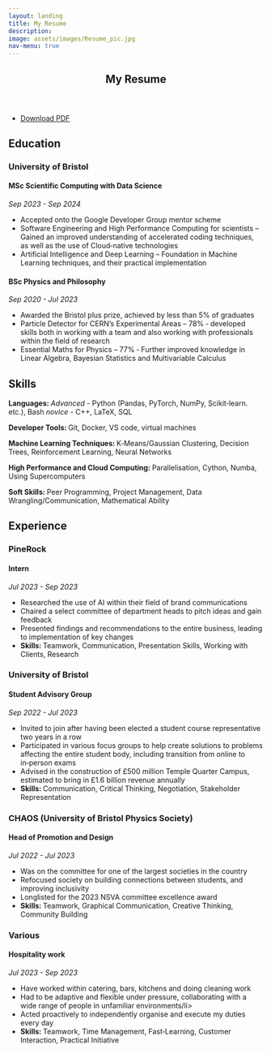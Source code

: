 ```yaml
---
layout: landing
title: My Resume
description: 
image: assets/images/Resume_pic.jpg
nav-menu: true
---
```


<!-- Main -->
<div id="main" class="alt">
	
<section id="one">
	<div class="inner">
		<header class="major">
			<h1>My Resume</h1>
		</header>
		<div class="content">
		        <ul class="actions">
		                <li><a href="assets/MaxDolan_Resume.pdf" download = "Max_Dolan_Resume.pdf" class="button icon fa-download">Download PDF</a></li>
		        </ul>
		</div>
	</div>
</section>

<!-- Education -->
<section id="education">
	<div class="inner">
		
<h2 id="Education">Education</h2>

<h3 id = "uob">University of Bristol</h3>
<h4 id = "masters">MSc Scientific Computing with Data Science</h4>
<i>Sep 2023 - Sep 2024</i>
		<ul>
			<li>Accepted onto the Google Developer Group mentor scheme</li>
			<li>Software Engineering and High Performance Computing for scientists – Gained an improved understanding of accelerated coding techniques, as well as the use of Cloud‑native technologies</li>
			<li>Artificial Intelligence and Deep Learning – Foundation in Machine Learning techniques, and their practical implementation</li>
		</ul>  
  
<h4 id = "undergrad">BSc Physics and Philosophy</h4>
<i>Sep 2020 - Jul 2023</i>
		<ul>
			<li>Awarded the Bristol plus prize, achieved by less than 5% of graduates</li>
			<li>Particle Detector for CERN’s Experimental Areas – 78% ‑ developed skills both in working with a team and also working with professionals within the field of research</li>
			<li>Essential Maths for Physics – 77% ‑ Further improved knowledge in Linear Algebra, Bayesian Statistics and Multivariable Calculus</li>
		</ul>  
  	</div>
</section>

<!-- skills -->

<section id="skills">
	<div class="inner">
 	<h2 id="Skills">Skills</h2>
		<p><b>Languages: </b> <i>Advanced </i>- Python (Pandas, PyTorch, NumPy, Scikit‑learn. etc.), Bash <i> novice </i>- C++, LaTeX, SQL</p>
		<p><b>Developer Tools: </b>Git, Docker, VS code, virtual machines</p>
		<p><b>Machine Learning Techniques: </b>K‑Means/Gaussian Clustering, Decision Trees, Reinforcement Learning, Neural Networks</p>
		<p><b>High Performance and Cloud Computing: </b>Parallelisation, Cython, Numba, Using Supercomputers</p>
		<p><b>Soft Skills: </b>Peer Programming, Project Management, Data Wrangling/Communication, Mathematical Ability</p>
	</div>
</section>

<!-- Experience -->

<section id="experience">
	<div class="inner">
		
<h2 id="Experience">Experience</h2>

<h3>PineRock</h3>
<h4>Intern</h4>
<i>Jul 2023 - Sep 2023</i>
		<ul>
			<li>Researched the use of AI within their field of brand communications</li>
			<li>Chaired a select committee of department heads to pitch ideas and gain feedback</li>
			<li>Presented findings and recommendations to the entire business, leading to implementation of key changes</li>
			<li><b>Skills: </b>Teamwork, Communication, Presentation Skills, Working with Clients, Research</li>
		</ul>

<h3>University of Bristol</h3>
<h4>Student Advisory Group</h4>
<i>Sep 2022 - Jul 2023</i>
		<ul>
			<li>Invited to join after having been elected a student course representative two years in a row</li>
			<li>Participated in various focus groups to help create solutions to problems affecting the entire student body, including transition from online to in‑person exams</li>
			<li>Advised in the construction of £500 million Temple Quarter Campus, estimated to bring in £1.6 billion revenue annually</li>
			<li><b>Skills: </b>Communication, Critical Thinking, Negotiation, Stakeholder Representation</li>
		</ul>

<h3>CHAOS (University of Bristol Physics Society)</h3>
<h4>Head of Promotion and Design</h4>
<i>Jul 2022 - Jul 2023</i>
		<ul>
			<li>Was on the committee for one of the largest societies in the country</li>
			<li>Refocused society on building connections between students, and improving inclusivity</li>
			<li>Longlisted for the 2023 NSVA committee excellence award</li>
			<li><b>Skills: </b>Teamwork, Graphical Communication, Creative Thinking, Community Building</li>
		</ul>

<h3>Various</h3>
<h4>Hospitality work</h4>
<i>Jul 2023 - Sep 2023</i>
		<ul>
			<li>Have worked within catering, bars, kitchens and doing cleaning work</li>
			<li>Had to be adaptive and flexible under pressure, collaborating with a wide range of people in unfamiliar environments/li>
			<li>Acted proactively to independently organise and execute my duties every day</li>
			<li><b>Skills: </b>Teamwork, Time Management, Fast‑Learning, Customer Interaction, Practical Initiative</li>
		<!--</ul>
  	</div>
</section> For no apparent reason it glitches if you close these sections -->

<!-- Projects -->

<!--<h2 id="Projects"><u>Projects</u></h2>

<h3 id = "pylj">Update the Pylj Python Package</h3>
<i>Apr 2024 - Oct 2024</i>
		<ul>
			<li>Converted entire package to be object‑orientated and take advantage of Python classes</li>
			<li>Implemented use of better visualisation techniques, in addition to improving GitHub checks</li>
			<li><b>Technical Skills:</b>Python (classes), Docker containers, Numba</li>
			<li><b>Soft Skills:</b>Peer programming, Project management, Self‑teaching</li>
		</ul>

<h3 id = "dashboard">California Forest‑Fire Dashboard</h3>
<i>Apr 2024 - Oct 2024</i>
		<ul>
			<li>Located, formatted and cleaned multiple different forms of data, including HDF, netCDF4 and TIFF</li>
			<li>Created online dashboard via Streamlit, finding ways to clearly yet accurately present massive amounts of information</li>
			<li>By merging all data together, and a Machine Learning method, presented new ways of identifying at‑risk areas</li>
			<li><b>Technical Skills:</b>Python(Xarray), Geo‑Mapping, ML methods (Support Vector Machines, Random Forest etc.)</li>
			<li><b>Soft Skills:</b>Peer Programming, Project Management, Data Wrangling, Data Representation</li>
		</ul>

  <h3 id = "pylj">Particle Detector for CERN’s Experimental Areas</h3>
<i>Apr 2024 - Oct 2024</i>
		<ul>
			<li>Worked directly with researchers at CERN to develop single‑photon sensitive detectors for use in high‑energy particle physics experiments in various beam lines</li>
			<li>Maintained sufficient level of accuracy required for subatomic particle detection and produced an intensity monitorcapable of giving over 3 billion readings per second, detecting energies at a photonic level</li>
			<li><b>Technical Skills:</b>Python(pymeasure), Modelling Software (AutoCAD)</li>
			<li><b>Soft Skills:</b>Presentation Skills, Leadership, Teamwork, Project Management, Working with Clients</li>
		</ul>

  	</div>-->

